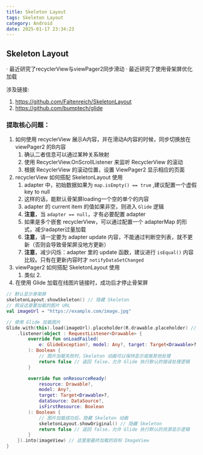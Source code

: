 ```yaml
---
title: Skeleton Layout
tags: Skeleton Layout
category: Android
date: 2025-01-17 23:34:23
---
```


## Skeleton Layout

· 最近研究了recyclerView与viewPager2同步滑动
· 最近研究了使用骨架屏优化加载

涉及链接:

1. https://github.com/Faltenreich/SkeletonLayout
2. https://github.com/bumptech/glide

### 提取核心问题：

1. 如何使用 recyclerView 展示A内容，并在滑动A内容的时候，同步切换放在 viewPager2 的B内容
    1. 确认二者信息可以通过某种关系映射
    2. 使用 RecyclerView.OnScrollListener 来监听 RecyclerView 的滚动
    3. 根据 RecyclerView 的滚动位置，设置 ViewPager2 显示相应的页面
2. recyclerView 如何搭配 SkeletonLayout 使用
    1. adapter 中，初始数据如果为 `map.isEmpty() == true` ,建议配置一个虚假 key to null
    2. 这样的话，能默认骨架屏loading一个空的单个的内容
    3. adapter 的 current item 的值如果非空，则进入 `Glide` 逻辑
    4. **注意**，当 `adapter == null`，才有必要配置 adapter
    5. 如果是多个嵌套 recyclerView，可以通过配置一个 adapterMap 的形式，减少adapter过量加载
    6. **注意**，请一定要为 adapter update 内容，不能通过判断空列表，就不更新（否则会导致骨架屏没地方更新）
    7. **注意**，减少闪烁：adapter 里的 update 函数，建议进行 `isEqual()` 内容比较。只有在更新内容时才
       `notifyDataSetChanged`
3. viewPager2 如何搭配 SkeletonLayout 使用
    1. 类似 2.
4. 在使用 Glide 加载在线图片链接时，成功后才停止骨架屏

```kotlin
// 默认显示骨架屏
skeletonLayout.showSkeleton() // 隐藏 Skeleton
// 假设这是要加载的图片 URL
val imageUrl = "https://example.com/image.jpg"

// 使用 Glide 加载图片
Glide.with(this).load(imageUrl).placeholder(R.drawable.placeholder) // 可选的占位图
    .listener(object : RequestListener<Drawable> {
        override fun onLoadFailed(
            e: GlideException?, model: Any?, target: Target<Drawable>?, isFirstResource: Boolean
        ): Boolean {
            // 图片加载失败时，Skeleton 动画可以保持显示或做其他处理
            return false // 返回 false，允许 Glide 执行默认的错误处理逻辑
        }

        override fun onResourceReady(
            resource: Drawable?,
            model: Any?,
            target: Target<Drawable>?,
            dataSource: DataSource?,
            isFirstResource: Boolean
        ): Boolean {
            // 图片加载成功后，隐藏 Skeleton 动画
            skeletonLayout.showOriginal() // 隐藏 Skeleton
            return false // 返回 false，允许 Glide 执行默认的资源显示逻辑
        }
    }).into(imageView) // 这里是最终加载的目标 ImageView
}
```